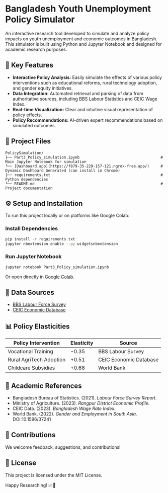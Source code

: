 # Bangladesh Youth Unemployment Policy Simulator

An interactive research tool developed to simulate and analyze policy impacts on youth unemployment and economic outcomes in Bangladesh. This simulator is built using Python and Jupyter Notebook and designed for academic research purposes.

## 🚀 Key Features

- **Interactive Policy Analysis:** Easily simulate the effects of various policy interventions such as educational reforms, rural technology adoption, and gender equity initiatives.
- **Data Integration:** Automated retrieval and parsing of data from authoritative sources, including BBS Labour Statistics and CEIC Wage Index.
- **Real-time Visualization:** Clear and intuitive visual representation of policy effects.
- **Policy Recommendations:** AI-driven expert recommendations based on simulated outcomes.

## 📂 Project Files

```
PolicySimulation/
├── Part3_Policy_simulation.ipynb                                    # Main Jupyter Notebook for simulation
└── [Dashboard.app](https://f879-35-229-157-121.ngrok-free.app/)     # Dynamic Dashboard Generated (can install in Chrome)
├── requirements.txt                                                 # Python dependencies
└── README.md                                                        # Project documentation
```

## ⚙️ Setup and Installation

To run this project locally or on platforms like Google Colab:

### Install Dependencies

```bash
pip install -r requirements.txt
jupyter nbextension enable --py widgetsnbextension
```

### Run Jupyter Notebook

```bash
jupyter notebook Part3_Policy_simulation.ipynb
```

Or open directly in [Google Colab](https://colab.research.google.com).

## 📖 Data Sources

- [BBS Labour Force Survey](https://bbs.portal.gov.bd)
- [CEIC Economic Database](https://www.ceicdata.com)

## 📊 Policy Elasticities

| Policy Intervention       | Elasticity | Source |
|---------------------------|------------|--------|
| Vocational Training       | -0.35      | BBS Labour Survey |
| Rural AgriTech Adoption   | +0.51      | CEIC Economic Database |
| Childcare Subsidies       | +0.68      | World Bank |

## 📝 Academic References

- Bangladesh Bureau of Statistics. (2021). *Labour Force Survey Report.*
- Ministry of Agriculture. (2023). *Rangpur District Economic Profile.*
- CEIC Data. (2023). *Bangladesh Wage Rate Index.*
- World Bank. (2022). *Gender and Employment in South Asia.* DOI:10.1596/37241

## 🤝 Contributions

We welcome feedback, suggestions, and contributions!

## 📜 License

This project is licensed under the MIT License.

Happy Researching! 📈🚀

